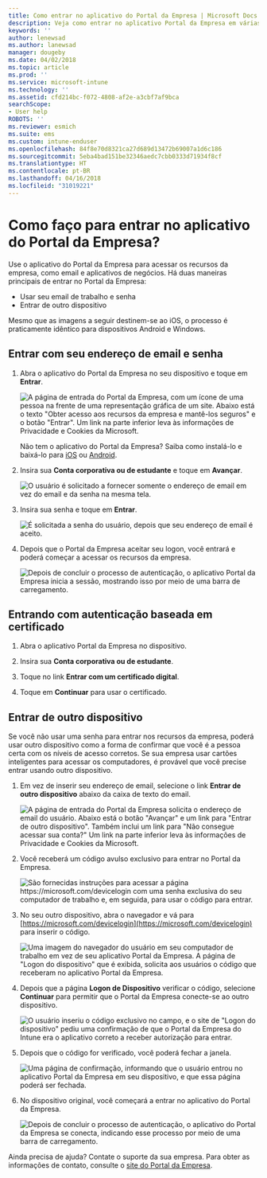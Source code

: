 ```yaml
---
title: Como entrar no aplicativo do Portal da Empresa | Microsoft Docs
description: Veja como entrar no aplicativo Portal da Empresa em várias plataformas.
keywords: ''
author: lenewsad
ms.author: lanewsad
manager: dougeby
ms.date: 04/02/2018
ms.topic: article
ms.prod: ''
ms.service: microsoft-intune
ms.technology: ''
ms.assetid: cfd214bc-f072-4808-af2e-a3cbf7af9bca
searchScope:
- User help
ROBOTS: ''
ms.reviewer: esmich
ms.suite: ems
ms.custom: intune-enduser
ms.openlocfilehash: 84f8e70d8321ca27d689d13472b69007a1d6c186
ms.sourcegitcommit: 5eba4bad151be32346aedc7cbb0333d71934f8cf
ms.translationtype: HT
ms.contentlocale: pt-BR
ms.lasthandoff: 04/16/2018
ms.locfileid: "31019221"
---
```

# <a name="how-do-i-sign-in-to-the-company-portal-app---user-story-1132123--"></a>Como faço para entrar no aplicativo do Portal da Empresa? <!--User Story 1132123-->

Use o aplicativo do Portal da Empresa para acessar os recursos da empresa, como email e aplicativos de negócios. Há duas maneiras principais de entrar no Portal da Empresa:

* Usar seu email de trabalho e senha
* Entrar de outro dispositivo

Mesmo que as imagens a seguir destinem-se ao iOS, o processo é praticamente idêntico para dispositivos Android e Windows.

## <a name="signing-in-with-your-email-address-and-password"></a>Entrar com seu endereço de email e senha

1. Abra o aplicativo do Portal da Empresa no seu dispositivo e toque em **Entrar**.

   ![A página de entrada do Portal da Empresa, com um ícone de uma pessoa na frente de uma representação gráfica de um site. Abaixo está o texto "Obter acesso aos recursos da empresa e mantê-los seguros" e o botão "Entrar". Um link na parte inferior leva às informações de Privacidade e Cookies da Microsoft.](/intune-user-help/media/cp_ios_aad_signin_after_1804_001.png)

   Não tem o aplicativo do Portal da Empresa? Saiba como instalá-lo e baixá-lo para [iOS](install-and-sign-in-to-the-intune-company-portal-app-ios.md) ou [Android](install-the-company-portal-app-android.md).

2. Insira sua **Conta corporativa ou de estudante** e toque em **Avançar**.

   ![O usuário é solicitado a fornecer somente o endereço de email em vez do email e da senha na mesma tela.](/intune-user-help/media/cp_ios_aad_signin_after_1804_002.png)

3. Insira sua senha e toque em **Entrar**.

   ![É solicitada a senha do usuário, depois que seu endereço de email é aceito.](/intune-user-help/media/cp_ios_aad_signin_after_1804_003.png)

4. Depois que o Portal da Empresa aceitar seu logon, você entrará e poderá começar a acessar os recursos da empresa.   

   ![Depois de concluir o processo de autenticação, o aplicativo Portal da Empresa inicia a sessão, mostrando isso por meio de uma barra de carregamento.](/intune-user-help/media/cp_ios_aad_signin_after_1804_004.png)

## <a name="signing-in-with-certificate-based-authentication"></a>Entrando com autenticação baseada em certificado

1.  Abra o aplicativo Portal da Empresa no dispositivo.

2.  Insira sua **Conta corporativa ou de estudante**.

3.  Toque no link **Entrar com um certificado digital**.

4.  Toque em **Continuar** para usar o certificado.

## <a name="signing-in-from-another-device"></a>Entrar de outro dispositivo

Se você não usar uma senha para entrar nos recursos da empresa, poderá usar outro dispositivo como a forma de confirmar que você é a pessoa certa com os níveis de acesso corretos. Se sua empresa usar cartões inteligentes para acessar os computadores, é provável que você precise entrar usando outro dispositivo.

1. Em vez de inserir seu endereço de email, selecione o link **Entrar de outro dispositivo** abaixo da caixa de texto do email.

   ![A página de entrada do Portal da Empresa solicita o endereço de email do usuário.  Abaixo está o botão "Avançar" e um link para "Entrar de outro dispositivo". Também inclui um link para "Não consegue acessar sua conta?" Um link na parte inferior leva às informações de Privacidade e Cookies da Microsoft.](/intune-user-help/media/cp_ios_aad_signin_after_1804_005.png)

2. Você receberá um código avulso exclusivo para entrar no Portal da Empresa.

   ![São fornecidas instruções para acessar a página https://microsoft.com/devicelogin com uma senha exclusiva do seu computador de trabalho e, em seguida, para usar o código para entrar.](/intune-user-help/media/cp_ios_aad_signin_after_1804_006.png)

3. No seu outro dispositivo, abra o navegador e vá para [https://microsoft.com/devicelogin](https://microsoft.com/devicelogin) para inserir o código.

   ![Uma imagem do navegador do usuário em seu computador de trabalho em vez de seu aplicativo Portal da Empresa. A página de "Logon do dispositivo" que é exibida, solicita aos usuários o código que receberam no aplicativo Portal da Empresa.](/intune/media/cp_ios_aad_signin_from_another_device_after_1704_004.png)

4. Depois que a página **Logon de Dispositivo** verificar o código, selecione __Continuar__ para permitir que o Portal da Empresa conecte-se ao outro dispositivo.

   ![O usuário inseriu o código exclusivo no campo, e o site de "Logon do dispositivo" pediu uma confirmação de que o Portal da Empresa do Intune era o aplicativo correto a receber autorização para entrar.](/intune/media/cp_ios_aad_signin_from_another_device_after_1704_005.png)

5. Depois que o código for verificado, você poderá fechar a janela.

   ![Uma página de confirmação, informando que o usuário entrou no aplicativo Portal da Empresa em seu dispositivo, e que essa página poderá ser fechada.](/intune/media/cp_ios_aad_signin_from_another_device_after_1704_006.png)

6. No dispositivo original, você começará a entrar no aplicativo do Portal da Empresa.

   ![Depois de concluir o processo de autenticação, o aplicativo do Portal da Empresa se conecta, indicando esse processo por meio de uma barra de carregamento.](/intune-user-help/media/cp_ios_aad_signin_after_1804_007.png)

Ainda precisa de ajuda? Contate o suporte da sua empresa. Para obter as informações de contato, consulte o [site do Portal da Empresa](https://portal.manage.microsoft.com#HelpDeskDialog).
